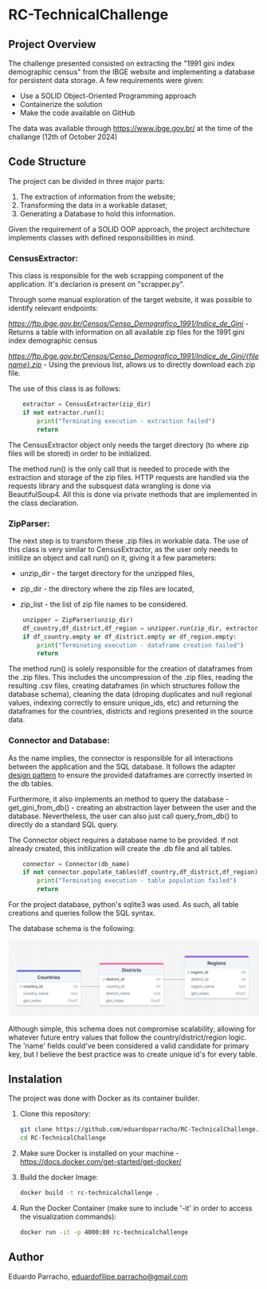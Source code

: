 # RC-TechnicalChallenge

## Project Overview

The challenge presented consisted on extracting the "1991 gini index demographic census" from the IBGE website and implementing a database for persistent data storage. A few requirements were given:

* Use a SOLID Object-Oriented Programming approach
* Containerize the solution
* Make the code available on GitHub

The data was available through https://www.ibge.gov.br/ at the time of the challange (12th of October 2024)


## Code Structure

The project can be divided in three major parts:

1. The extraction of information from the website;
2. Transforming the data in a workable dataset;
3. Generating a Database to hold this information.

Given the requirement of a SOLID OOP approach, the project architecture implements classes with defined responsibilities in mind.

### CensusExtractor:

This class is responsible for the web scrapping component of the application. It's declarion is present on "scrapper.py".

Through some manual exploration of the target website, it was possible to identify relevant endpoints:

*https://ftp.ibge.gov.br/Censos/Censo_Demografico_1991/Indice_de_Gini* - Returns a table with information on all available zip files for the 1991 gini index demographic census

*https://ftp.ibge.gov.br/Censos/Censo_Demografico_1991/Indice_de_Gini/{filename}.zip* - Using the previous list, allows us to directly download each zip file.

The use of this class is as follows:

```python
    extractor = CensusExtractor(zip_dir)
    if not extractor.run():
        print("Terminating execution - extraction failed")
        return
```

The CensusExtractor object only needs the target directory (to where zip files will be stored) in order to be initialized.

The method run() is the only call that is needed to procede with the extraction and storage of the zip files. HTTP requests are handled via the requests library and the subsquest data wrangling is done via BeautifulSoup4. All this is done via private methods that are implemented in the class declaration.


### ZipParser:

The next step is to transform these .zip files in workable data. The use of this class is very similar to CensusExtractor, as the user only needs to initilize an object and call run() on it, giving it a few parameters: 

* unzip_dir - the target directory for the unzipped files,
* zip_dir - the directory where the zip files are located,

* zip_list - the list of zip file names to be considered.

```python
    unzipper = ZipParser(unzip_dir)
    df_country,df_district,df_region = unzipper.run(zip_dir, extractor.get_zip_list())
    if df_country.empty or df_district.empty or df_region.empty:
        print("Terminating execution - dataframe creation failed")
        return
```

The method run() is solely responsible for the creation of dataframes from the .zip files. This includes the uncompression of the .zip files, reading the resulting .csv files, creating dataframes (in which structures follow the database schema), cleaning the data (droping duplicates and null regional values, indexing correctly to ensure unique_ids, etc) and returning the dataframes for the countries, districts and regions presented in the source data.


### Connector and Database:

As the name implies, the connector is responsible for all interactions between the application and the SQL database. It follows the adapter [design pattern](https://refactoring.guru/design-patterns/adapter) to ensure the provided dataframes are correctly inserted in the db tables.

Furthermore, it also implements an method to query the database - get_gini_from_db() - creating an abstraction layer between the user and the database. Nevertheless, the user can also just call query_from_db() to directly do a standard SQL query.

The Connector object requires a database name to be provided. If not already created, this initilization will create the .db file and all tables.

```python
    connector = Connector(db_name)
    if not connector.populate_tables(df_country,df_district,df_region):
        print("Terminating execution - table population failed")
        return
```

For the project database, python's sqlite3 was used. As such, all table creations and queries follow the SQL syntax.

The database schema is the following:

![1728870601534](image/README/1728870601534.png)

Although simple, this schema does not compromise scalability, allowing for whatever future entry values that follow the country/district/region logic. The 'name' fields could've been considered a valid candidate for primary key, but I believe the best practice was to create unique id's for every table.


## Instalation

The project was done with Docker as its container builder.

1. Clone this repository:

   ```bash
   git clone https://github.com/eduardoparracho/RC-TechnicalChallenge.git
   cd RC-TechnicalChallenge
   ```
2. Make sure Docker is installed on your machine - https://docs.docker.com/get-started/get-docker/
3. Build the docker Image:

   ```bash
   docker build -t rc-technicalchallenge .
   ```
4. Run the Docker Container (make sure to include '-it' in order to access the visualization commands):

   ```bash
   docker run -it -p 4000:80 rc-technicalchallenge
   ```


## Author

Eduardo Parracho, eduardofilipe.parracho@gmail.com
